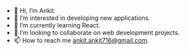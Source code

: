 - 👋 Hi, I’m Ankit.
- 👀 I’m interested in developing new applications.
- 🌱 I’m currently learning React.
- 💞️ I’m looking to collaborate on web development projects.
- 📫 How to reach me ankit.ankit716@gmail.com.

<!---
madaanankit/madaanankit is a ✨ special ✨ repository because its `README.md` (this file) appears on your GitHub profile.
You can click the Preview link to take a look at your changes.
--->
